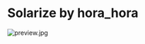 # Solarize by hora_hora

![preview.jpg](https://github.com/xy2iii/vitashell-themes/blob/master/themes/Solarize-hora_hora/preview.jpg)
